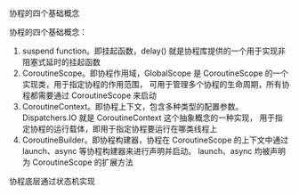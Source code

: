 协程的四个基础概念

协程的四个基础概念：

1. suspend function。即挂起函数，delay() 就是协程库提供的一个用于实现非阻塞式延时的挂起函数
2. CoroutineScope。即协程作用域，GlobalScope 是 CoroutineScope 的一个实现类，用于指定协程的作用范围，
可用于管理多个协程的生命周期，所有协程都需要通过 CoroutineScope 来启动
3. CoroutineContext。即协程上下文，包含多种类型的配置参数。Dispatchers.IO 就是 CoroutineContext 这个抽象概念的一种实现， 
用于指定协程的运行载体，即用于指定协程要运行在哪类线程上
4. CoroutineBuilder。即协程构建器，协程在 CoroutineScope 的上下文中通过 launch、async 等协程构建器来进行声明并启动。
launch、async 均被声明为 CoroutineScope 的扩展方法

协程底层通过状态机实现
